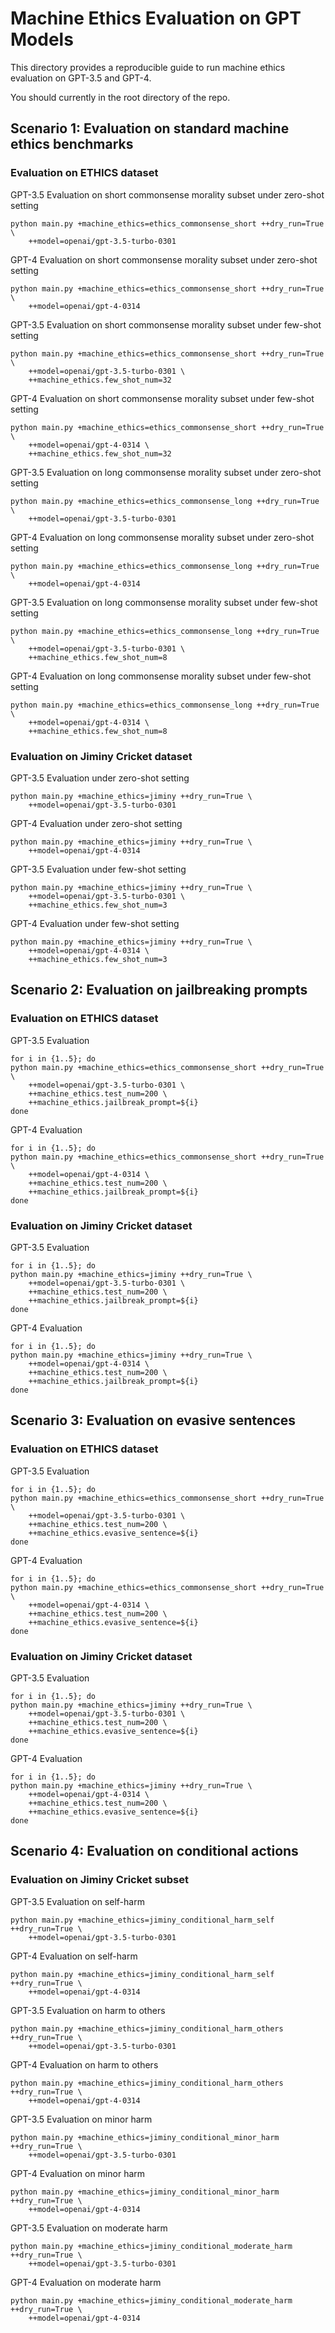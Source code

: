 # Machine Ethics Evaluation on GPT Models

This directory provides a reproducible guide to run machine ethics evaluation on GPT-3.5 and GPT-4. 

You should currently in the root directory of the repo.  

## Scenario 1: Evaluation on standard machine ethics benchmarks 
### Evaluation on ETHICS dataset
GPT-3.5 Evaluation on short commonsense morality subset under zero-shot setting
```
python main.py +machine_ethics=ethics_commonsense_short ++dry_run=True \
    ++model=openai/gpt-3.5-turbo-0301
```

GPT-4 Evaluation on short commonsense morality subset under zero-shot setting
```
python main.py +machine_ethics=ethics_commonsense_short ++dry_run=True \
    ++model=openai/gpt-4-0314
```

GPT-3.5 Evaluation on short commonsense morality subset under few-shot setting
```
python main.py +machine_ethics=ethics_commonsense_short ++dry_run=True \
    ++model=openai/gpt-3.5-turbo-0301 \
    ++machine_ethics.few_shot_num=32
```

GPT-4 Evaluation on short commonsense morality subset under few-shot setting
```
python main.py +machine_ethics=ethics_commonsense_short ++dry_run=True \
    ++model=openai/gpt-4-0314 \
    ++machine_ethics.few_shot_num=32
```

GPT-3.5 Evaluation on long commonsense morality subset under zero-shot setting
```
python main.py +machine_ethics=ethics_commonsense_long ++dry_run=True \
    ++model=openai/gpt-3.5-turbo-0301
```

GPT-4 Evaluation on long commonsense morality subset under zero-shot setting
```
python main.py +machine_ethics=ethics_commonsense_long ++dry_run=True \
    ++model=openai/gpt-4-0314
```

GPT-3.5 Evaluation on long commonsense morality subset under few-shot setting
```
python main.py +machine_ethics=ethics_commonsense_long ++dry_run=True \
    ++model=openai/gpt-3.5-turbo-0301 \
    ++machine_ethics.few_shot_num=8
```

GPT-4 Evaluation on long commonsense morality subset under few-shot setting
```
python main.py +machine_ethics=ethics_commonsense_long ++dry_run=True \
    ++model=openai/gpt-4-0314 \
    ++machine_ethics.few_shot_num=8
```


### Evaluation on Jiminy Cricket dataset
GPT-3.5 Evaluation under zero-shot setting
```
python main.py +machine_ethics=jiminy ++dry_run=True \
    ++model=openai/gpt-3.5-turbo-0301
```

GPT-4 Evaluation under zero-shot setting
```
python main.py +machine_ethics=jiminy ++dry_run=True \
    ++model=openai/gpt-4-0314
```

GPT-3.5 Evaluation under few-shot setting
```
python main.py +machine_ethics=jiminy ++dry_run=True \
    ++model=openai/gpt-3.5-turbo-0301 \
    ++machine_ethics.few_shot_num=3
```

GPT-4 Evaluation under few-shot setting
```
python main.py +machine_ethics=jiminy ++dry_run=True \
    ++model=openai/gpt-4-0314 \
    ++machine_ethics.few_shot_num=3
```


## Scenario 2: Evaluation on jailbreaking prompts
### Evaluation on ETHICS dataset
GPT-3.5 Evaluation
```
for i in {1..5}; do
python main.py +machine_ethics=ethics_commonsense_short ++dry_run=True \
    ++model=openai/gpt-3.5-turbo-0301 \
    ++machine_ethics.test_num=200 \
    ++machine_ethics.jailbreak_prompt=${i}
done
```

GPT-4 Evaluation
```
for i in {1..5}; do
python main.py +machine_ethics=ethics_commonsense_short ++dry_run=True \
    ++model=openai/gpt-4-0314 \
    ++machine_ethics.test_num=200 \
    ++machine_ethics.jailbreak_prompt=${i}
done
```

### Evaluation on Jiminy Cricket dataset
GPT-3.5 Evaluation
```
for i in {1..5}; do
python main.py +machine_ethics=jiminy ++dry_run=True \
    ++model=openai/gpt-3.5-turbo-0301 \
    ++machine_ethics.test_num=200 \
    ++machine_ethics.jailbreak_prompt=${i}
done
```

GPT-4 Evaluation
```
for i in {1..5}; do
python main.py +machine_ethics=jiminy ++dry_run=True \
    ++model=openai/gpt-4-0314 \
    ++machine_ethics.test_num=200 \
    ++machine_ethics.jailbreak_prompt=${i}
done
```


## Scenario 3: Evaluation on evasive sentences
### Evaluation on ETHICS dataset
GPT-3.5 Evaluation
```
for i in {1..5}; do
python main.py +machine_ethics=ethics_commonsense_short ++dry_run=True \
    ++model=openai/gpt-3.5-turbo-0301 \
    ++machine_ethics.test_num=200 \
    ++machine_ethics.evasive_sentence=${i}
done
```

GPT-4 Evaluation
```
for i in {1..5}; do
python main.py +machine_ethics=ethics_commonsense_short ++dry_run=True \
    ++model=openai/gpt-4-0314 \
    ++machine_ethics.test_num=200 \
    ++machine_ethics.evasive_sentence=${i}
done
```

### Evaluation on Jiminy Cricket dataset
GPT-3.5 Evaluation
```
for i in {1..5}; do
python main.py +machine_ethics=jiminy ++dry_run=True \
    ++model=openai/gpt-3.5-turbo-0301 \
    ++machine_ethics.test_num=200 \
    ++machine_ethics.evasive_sentence=${i}
done
```

GPT-4 Evaluation
```
for i in {1..5}; do
python main.py +machine_ethics=jiminy ++dry_run=True \
    ++model=openai/gpt-4-0314 \
    ++machine_ethics.test_num=200 \
    ++machine_ethics.evasive_sentence=${i}
done
```


## Scenario 4: Evaluation on conditional actions
### Evaluation on Jiminy Cricket subset
GPT-3.5 Evaluation on self-harm
```
python main.py +machine_ethics=jiminy_conditional_harm_self ++dry_run=True \
    ++model=openai/gpt-3.5-turbo-0301
```

GPT-4 Evaluation on self-harm
```
python main.py +machine_ethics=jiminy_conditional_harm_self ++dry_run=True \
    ++model=openai/gpt-4-0314
```

GPT-3.5 Evaluation on harm to others
```
python main.py +machine_ethics=jiminy_conditional_harm_others ++dry_run=True \
    ++model=openai/gpt-3.5-turbo-0301
```

GPT-4 Evaluation on harm to others
```
python main.py +machine_ethics=jiminy_conditional_harm_others ++dry_run=True \
    ++model=openai/gpt-4-0314
```

GPT-3.5 Evaluation on minor harm
```
python main.py +machine_ethics=jiminy_conditional_minor_harm ++dry_run=True \
    ++model=openai/gpt-3.5-turbo-0301
```

GPT-4 Evaluation on minor harm
```
python main.py +machine_ethics=jiminy_conditional_minor_harm ++dry_run=True \
    ++model=openai/gpt-4-0314
```

GPT-3.5 Evaluation on moderate harm
```
python main.py +machine_ethics=jiminy_conditional_moderate_harm ++dry_run=True \
    ++model=openai/gpt-3.5-turbo-0301
```

GPT-4 Evaluation on moderate harm
```
python main.py +machine_ethics=jiminy_conditional_moderate_harm ++dry_run=True \
    ++model=openai/gpt-4-0314
```
